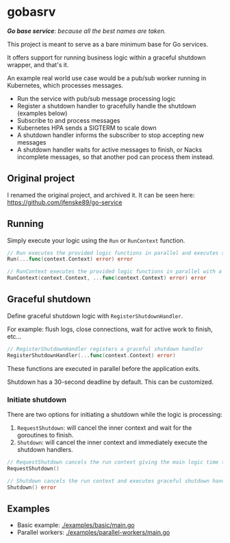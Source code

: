 # gobasrv

***Go base service***: *because all the best names are taken.*

This project is meant to serve as a bare minimum base for Go services.

It offers support for running business logic within a graceful shutdown wrapper, and that's it.

An example real world use case would be a pub/sub worker running in Kubernetes, which processes messages.
- Run the service with pub/sub message processing logic
- Register a shutdown handler to gracefully handle the shutdown (examples below)
- Subscribe to and process messages
- Kubernetes HPA sends a SIGTERM to scale down
- A shutdown handler informs the subscriber to stop accepting new messages
- A shutdown handler waits for active messages to finish, or Nacks incomplete messages, so that another pod can process them instead.

## Original project

I renamed the original project, and archived it. It can be seen here: https://github.com/jfenske89/go-service

## Running

Simply execute your logic using the `Run` or `RunContext` function.

```go
// Run executes the provided logic functions in parallel and executes shutdown handlers after
Run(...func(context.Context) error) error

// RunContext executes the provided logic functions in parallel with a context and executes shutdown handlers after
RunContext(context.Context, ...func(context.Context) error) error
```

## Graceful shutdown

Define graceful shutdown logic with `RegisterShutdownHandler`.

For example: flush logs, close connections, wait for active work to finish, etc...

```go
// RegisterShutdownHandler registers a graceful shutdown handler
RegisterShutdownHandler(...func(context.Context) error)
```

These functions are executed in parallel before the application exits.

Shutdown has a 30-second deadline by default. This can be customized.

### Initiate shutdown

There are two options for initiating a shutdown while the logic is processing:

1. `RequestShutdown`: will cancel the inner context and wait for the goroutines to finish.
2. `Shutdown`: will cancel the inner context and immediately execute the shutdown handlers.

```go
// RequestShutdown cancels the run context giving the main logic time to exit
RequestShutdown()

// Shutdown cancels the run context and executes graceful shutdown handlers immediately
Shutdown() error
```

## Examples

- Basic example: [./examples/basic/main.go](./examples/basic/main.go)
- Parallel workers: [./examples/parallel-workers/main.go](./examples/parallel-workers/main.go)
